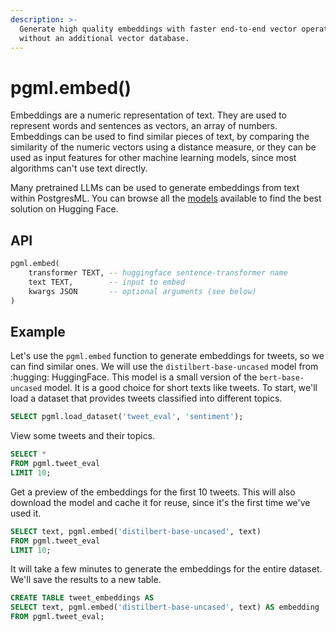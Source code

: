 ```yaml
---
description: >-
  Generate high quality embeddings with faster end-to-end vector operations
  without an additional vector database.
---
```


# pgml.embed()

Embeddings are a numeric representation of text. They are used to represent words and sentences as vectors, an array of numbers. Embeddings can be used to find similar pieces of text, by comparing the similarity of the numeric vectors using a distance measure, or they can be used as input features for other machine learning models, since most algorithms can't use text directly.

Many pretrained LLMs can be used to generate embeddings from text within PostgresML. You can browse all the [models](https://huggingface.co/models?library=sentence-transformers) available to find the best solution on Hugging Face.

## API

```sql
pgml.embed(
    transformer TEXT, -- huggingface sentence-transformer name
    text TEXT,        -- input to embed
    kwargs JSON       -- optional arguments (see below)
)
```

## Example

Let's use the `pgml.embed` function to generate embeddings for tweets, so we can find similar ones. We will use the `distilbert-base-uncased` model from :hugging: HuggingFace. This model is a small version of the `bert-base-uncased` model. It is a good choice for short texts like tweets. To start, we'll load a dataset that provides tweets classified into different topics.

```sql
SELECT pgml.load_dataset('tweet_eval', 'sentiment');
```

View some tweets and their topics.

```sql
SELECT *
FROM pgml.tweet_eval
LIMIT 10;
```

Get a preview of the embeddings for the first 10 tweets. This will also download the model and cache it for reuse, since it's the first time we've used it.

```sql
SELECT text, pgml.embed('distilbert-base-uncased', text)
FROM pgml.tweet_eval
LIMIT 10;
```

It will take a few minutes to generate the embeddings for the entire dataset. We'll save the results to a new table.

```sql
CREATE TABLE tweet_embeddings AS
SELECT text, pgml.embed('distilbert-base-uncased', text) AS embedding
FROM pgml.tweet_eval;
```
